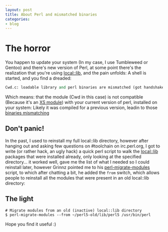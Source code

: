 ```yaml
---
layout: post
title: About Perl and mismatched binaries
categories:
- blog
---
```


# The horror

You happen to update your system (In my case, I use Tumbleweed or Gentoo) and there's new version of Perl,
at some point there's the realization that you're using [local::lib](https://metacpan.org/pod/local::lib), and
the pain unfolds: A shell is started, and you find a dreaded:

```perl
Cwd.c: loadable library and perl binaries are mismatched (got handshake key 0xdb00080, needed 0xdb80080)
```

Which means: that the module (Cwd in this case) is not compatible (Because it's an [XS module](http://modernperlbooks.com/mt/2009/05/perl-5-and-binary-compatibility.html))
with your current version of perl, installed on your system: Likely it was compiled for a previous version, leadin to those [binaries mismatching](https://rt.perl.org/Public/Bug/Display.html?id=133440)

## Don't panic!

In the past, I used to reinstall my full local::lib directory, however after hanging out and asking few questions on #toolchain on irc.perl.org, I got to write (or rather hack, an ugly hack) a
quick perl script to walk the [local::lib](https://github.com/foursixnine/stunning-octo-chainsaw/blob/master/ll-walker.pl) packages that were installed already, only looking at the specified
directory... it worked well, gave me the list of what I needed so I could reinstall later, however Grinnz pointed me to his [perl-migrate-modules](https://bit.ly/2CwLXvb) script, to which after chatting a bit,
he added the `from` switch, which allows people to reinstall all the modules that were present in an old local::lib directory:

## The light

```
# Migrate modules from an old (inactive) local::lib directory
$ perl-migrate-modules --from ~/perl5-old/lib/perl5 /usr/bin/perl
```

Hope you find it useful :)
